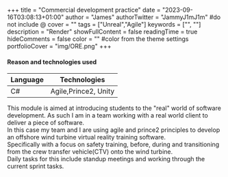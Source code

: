 +++
title = "Commercial development practice"
date = "2023-09-16T03:08:13+01:00"
author = "James"
authorTwitter = "JammyJ1mJ1m" #do not include @
cover = ""
tags = ["Unreal","Agile"]
keywords = ["", ""]
description = "Render"
showFullContent = false
readingTime = true
hideComments = false
color = "" #color from the theme settings
portfolioCover = "img/ORE.png"
+++

#### Reason and technologies used  
| Language    | Technologies|
| ----------- | ----------- |
| C#          | Agile,Prince2, Unity|
  
  
 
This module is aimed at introducing students to the "real" world of software development. As such I am in a team working with a real world client to deliver a piece of software.  
In this case my team and I are using agile and prince2 principles to develop an offshore wind turbine virtual reality training software.  
Specifically with a focus on safety training, before, during and transitioning from the crew transfer vehicle(CTV) onto the wind turbine.  
Daily tasks for this include standup meetings and working through the current sprint tasks.
